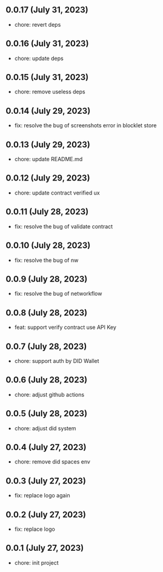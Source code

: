 ## 0.0.17 (July 31, 2023)

- chore: revert deps

## 0.0.16 (July 31, 2023)

- chore: update deps

## 0.0.15 (July 31, 2023)

- chore: remove useless deps

## 0.0.14 (July 29, 2023)

- fix: resolve the bug of screenshots error in blocklet store

## 0.0.13 (July 29, 2023)

- chore: update README.md

## 0.0.12 (July 29, 2023)

- chore: update contract verified ux

## 0.0.11 (July 28, 2023)

- fix: resolve the bug of validate contract

## 0.0.10 (July 28, 2023)

- fix: resolve the bug of nw

## 0.0.9 (July 28, 2023)

- fix: resolve the bug of networkflow

## 0.0.8 (July 28, 2023)

- feat: support verify contract use API Key

## 0.0.7 (July 28, 2023)

- chore: support auth by DID Wallet

## 0.0.6 (July 28, 2023)

- chore: adjust github actions

## 0.0.5 (July 28, 2023)

- chore: adjust did system

## 0.0.4 (July 27, 2023)

- chore: remove did spaces env

## 0.0.3 (July 27, 2023)

- fix: replace logo again

## 0.0.2 (July 27, 2023)

- fix: replace logo

## 0.0.1 (July 27, 2023)

- chore: init project
